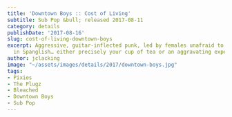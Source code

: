 ```yaml
---
title: 'Downtown Boys :: Cost of Living'
subtitle: Sub Pop &bull; released 2017-08-11
category: details
publishDate: '2017-08-16'
slug: cost-of-living-downtown-boys
excerpt: Aggressive, guitar-inflected punk, led by females unafraid to yell out lyrics
  in Spanglish… either precisely your cup of tea or an aggravating experience,
author: jclacking
image: "~/assets/images/details/2017/downtown-boys.jpg"
tags:
- Pixies
- The Plugz
- Bleached
- Downtown Boys
- Sub Pop
---
```


